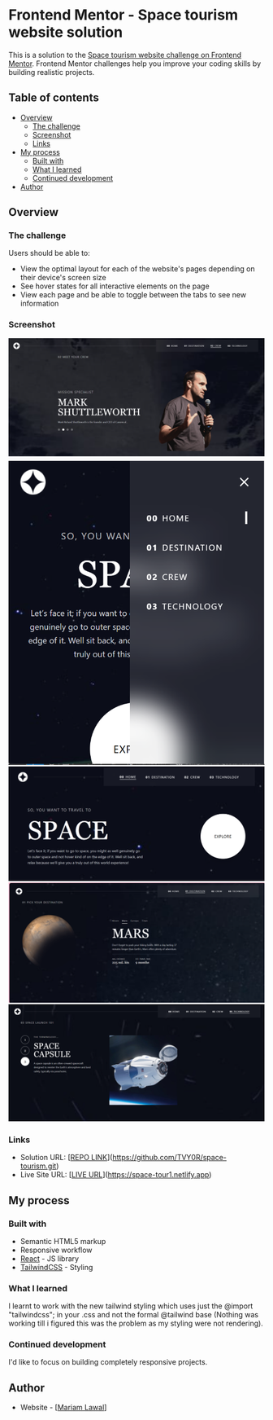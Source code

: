 # Frontend Mentor - Space tourism website solution

This is a solution to the [Space tourism website challenge on Frontend Mentor](https://www.frontendmentor.io/challenges/space-tourism-multipage-website-gRWj1URZ3). Frontend Mentor challenges help you improve your coding skills by building realistic projects.

## Table of contents

- [Overview](#overview)
  - [The challenge](#the-challenge)
  - [Screenshot](#screenshot)
  - [Links](#links)
- [My process](#my-process)
  - [Built with](#built-with)
  - [What I learned](#what-i-learned)
  - [Continued development](#continued-development)
- [Author](#author)

## Overview

### The challenge

Users should be able to:

- View the optimal layout for each of the website's pages depending on their device's screen size
- See hover states for all interactive elements on the page
- View each page and be able to toggle between the tabs to see new information

### Screenshot

![Crew Nav-Desktop view](<src/assets/crew desktop.png>)
![Home Nav-Mobile view](<src/assets/mobile home.png>)
![Home Nav-Desktop view](<src/assets/desktop home.png>)
![Destination Nav-Desktop view](src/assets/destination%20desktop.png)
![Technology Nav-Desktop view](<src/assets/tech desk.png>)

### Links

- Solution URL: [[REPO LINK](https://github.com/TVY0R/space-tourism.git)](https://github.com/TVY0R/space-tourism.git)
- Live Site URL: [[LIVE URL](https://space-tour1.netlify.app)](https://space-tour1.netlify.app)

## My process

### Built with

- Semantic HTML5 markup
- Responsive workflow
- [React](https://reactjs.org/) - JS library
- [TailwindCSS](https://tailwindcss.com/docs/installation/using-vite) - Styling

### What I learned

I learnt to work with the new tailwind styling which uses just the @import "tailwindcss";
in your .css and not the formal @tailwind base (Nothing was working till i figured this was the problem as my styling were not rendering).

### Continued development

I'd like to focus on building completely responsive projects.

## Author

- Website - [[Mariam Lawal](https://github.com/TVY0R)]
